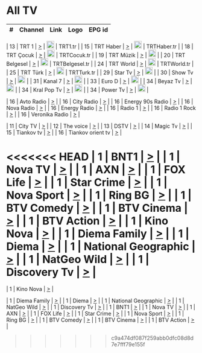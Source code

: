 <h1>All TV</h1>

| #   | Channel        | Link  | Logo | EPG id |
|:---:|:--------------:|:-----:|:----:|:------:|

| 13  | TRT 1            | [>](https://tv-trt1.medya.trt.com.tr/master.m3u8) | <img height="20" src="https://i.imgur.com/j786OLG.png"/> | TRT1.tr |
| 15  | TRT Haber        | [>](https://tv-trthaber.medya.trt.com.tr/master.m3u8) | <img height="20" src="https://i.imgur.com/OVfo8Ab.png"/> | TRTHaber.tr |
| 18  | TRT Çocuk        | [>](https://tv-trtcocuk.medya.trt.com.tr/master.m3u8) | <img height="20" src="https://i.imgur.com/QLFmD6d.png"/> | TRTCocuk.tr |
| 19  | TRT Müzik        | [>](https://tv-trtmuzik.medya.trt.com.tr/master.m3u8) | <img height="20" src="https://i.imgur.com/fIVFCEd.png"/> |
| 20  | TRT Belgesel     | [>](https://tv-trtbelgesel.medya.trt.com.tr/master.m3u8) | <img height="20" src="https://i.imgur.com/MGO87pe.png"/> | TRTBelgesel.tr |
| 24  | TRT World        | [>](https://tv-trtworld.medya.trt.com.tr/master.m3u8) | <img height="20" src="https://i.imgur.com/JEA2xpv.png"/> | TRTWorld.tr |
| 25  | TRT Türk         | [>](https://tv-trtturk.medya.trt.com.tr/master.m3u8) | <img height="20" src="https://i.imgur.com/OSTOQNw.png"/> | TRTTurk.tr |
| 29  | Star Tv   | [>](https://dogus-live.daioncdn.net/startv/startv_360p.m3u8) | <img height="20" src="https://i.imgur.com/IebUZx1.png"/> |
| 30  | Show Tv     | [>](https://ciner-live.daioncdn.net/showtv/showtv.m3u8) | <img height="20" src="https://i.imgur.com/IebUZx1.png"/> |
| 31  | Kanal 7     | [>](https://kanal7-live.daioncdn.net/kanal7/kanal7.m3u8) | <img height="20" src="https://i.imgur.com/IebUZx1.png"/> |
| 33  | Euro D    | [>](https://www.youtube.com/user/KanalD/live) | <img height="20" src="https://i.imgur.com/IebUZx1.png"/> |
| 34  | Beyaz Tv     | [>](https://beyaztv-live.daioncdn.net/beyaztv/beyaztv.m3u8) | <img height="20" src="https://i.imgur.com/IebUZx1.png"/> |
| 34  | Kral Pop Tv     | [>](https://www.youtube.com/watch?v=GuFTuKoXepw) | <img height="20" src="https://i.imgur.com/IebUZx1.png"/> |
| 34  | Power Tv     | [>](https://livetv.powerapp.com.tr/powerTV/powerhd.smil/chunklist.m3u8) | <img height="20" src="https://i.imgur.com/IebUZx1.png"/> |

| 16  | Avto Radio | [>](http://stream.metacast.eu/avtoradio.mp3.m3u) |
| 16  | City Radio | [>](http://stream.metacast.eu/city.aac.m3u) |
| 16  | Energy 90s Radio | [>](http://stream.metacast.eu/energy-90s.m3u) |
| 16  | Nova Radio | [>](http://stream.metacast.eu/nova.aac.m3u) |
| 16  | Energy Radio | [>](http://stream.metacast.eu/nrj.aac.m3u) |
| 16  | Radio 1 | [>](http://stream.metacast.eu/radio1.aac.m3u) |
| 16  | Radio 1 Rock | [>](http://stream.metacast.eu/radio1rock.aac.m3u) |
| 16  | Veronika Radio | [>](http://stream.metacast.eu/veronika.aac.m3u) |

| 11  | City TV | [>](https://tv.city.bg/play/tshls/citytv/index.m3u8) |
| 12  | The voice | [>](https://bss1.neterra.tv/thevoice/thevoice.m3u8) |
| 13  | DSTV | [>](http://46.249.95.140:8081/hls/data.m3u8) |
| 14  | Magic Tv | [>](https://bss1.neterra.tv/magictv/magictv.m3u8) |
| 15  | Tiankov tv | [>](https://streamer103.neterra.tv/tiankov-folk/live.m3u8) |
| 16  | Tiankov orient tv | [>](https://streamer103.neterra.tv/tiankov-orient/live.m3u8) |

<<<<<<< HEAD
| 1 | BNT1 | [>](https://ymkaya.xyz:32802/tv/bnt1/playlist.m3u8?wmsAuthSign=c2VydmVyX3RpbWU9My8xMC8yMDI1IDE6NDI6MjMgUE0maGFzaF92YWx1ZT1IbGxTUjRmd053bEF3VHlhY1RDUmRBPT0mdmFsaWRtaW51dGVzPTYw) |
| 1 | Nova TV | [>](https://ymkaya.xyz:32802/tv/novatv/playlist.m3u8?wmsAuthSign=c2VydmVyX3RpbWU9My8xMC8yMDI1IDE6NDI6MzMgUE0maGFzaF92YWx1ZT1KM1h2c3czL0ozRnFENDN4OGtJaGlnPT0mdmFsaWRtaW51dGVzPTYw) |
| 1 | AXN | [>](https://ymkaya.xyz:32802/tv/axn/playlist.m3u8?wmsAuthSign=c2VydmVyX3RpbWU9My8xMC8yMDI1IDE6NDI6NDQgUE0maGFzaF92YWx1ZT0yUU5KUW85eVByTFluN3FXc1NJeENRPT0mdmFsaWRtaW51dGVzPTYw) |
| 1 | FOX Life | [>](https://ymkaya.xyz:32802/tv/foxlife/playlist.m3u8?wmsAuthSign=c2VydmVyX3RpbWU9My8xMC8yMDI1IDE6NDI6NTQgUE0maGFzaF92YWx1ZT1jWmlhNlBCYklNTHREMUNjWC9iTSt3PT0mdmFsaWRtaW51dGVzPTYw) |
| 1 | Star Crime | [>](https://ymkaya.xyz:32802/tv/foxcrime/playlist.m3u8?wmsAuthSign=c2VydmVyX3RpbWU9My8xMC8yMDI1IDE6NDM6MDQgUE0maGFzaF92YWx1ZT05MXp5TDBqdGlYM3hPTTMvRVFCdElRPT0mdmFsaWRtaW51dGVzPTYw) |
| 1 | Nova Sport | [>](https://ymkaya.xyz:32802/tv/novasport/playlist.m3u8?wmsAuthSign=c2VydmVyX3RpbWU9My8xMC8yMDI1IDE6NDM6MTQgUE0maGFzaF92YWx1ZT1WVUlSMXJLcStjRHNKbmpmZE1ZcHFnPT0mdmFsaWRtaW51dGVzPTYw) |
| 1 | Ring BG | [>](https://ymkaya.xyz:32802/tv/ringbg/playlist.m3u8?wmsAuthSign=c2VydmVyX3RpbWU9My8xMC8yMDI1IDE6NDM6MjUgUE0maGFzaF92YWx1ZT1YL3h0VGdYbFhVSnNNTHc2NXFrb0l3PT0mdmFsaWRtaW51dGVzPTYw) |
| 1 | BTV Comedy | [>](https://ymkaya.xyz:32802/tv/btvcomedy/playlist.m3u8?wmsAuthSign=c2VydmVyX3RpbWU9My8xMC8yMDI1IDE6NDM6MzQgUE0maGFzaF92YWx1ZT00aDd2ZzdkUThMVXdoZXVpZ09yWHp3PT0mdmFsaWRtaW51dGVzPTYw) |
| 1 | BTV Cinema | [>](https://ymkaya.xyz:32802/tv/btvcinema/playlist.m3u8?wmsAuthSign=c2VydmVyX3RpbWU9My8xMC8yMDI1IDE6NDM6NDQgUE0maGFzaF92YWx1ZT1CM1dmRzRUdDd1cXB6dHZHQmRXT0pBPT0mdmFsaWRtaW51dGVzPTYw) |
| 1 | BTV Action | [>](https://ymkaya.xyz:32802/tv/btvaction/playlist.m3u8?wmsAuthSign=c2VydmVyX3RpbWU9My8xMC8yMDI1IDE6NDM6NTQgUE0maGFzaF92YWx1ZT0rdVo3TlQvbGk4NzdPTTB0bHkwd3pBPT0mdmFsaWRtaW51dGVzPTYw) |
| 1 | Kino Nova | [>](https://ymkaya.xyz:32802/tv/kinonova/playlist.m3u8?wmsAuthSign=c2VydmVyX3RpbWU9My8xMC8yMDI1IDE6NDQ6MDUgUE0maGFzaF92YWx1ZT1nQnhPNnhVcTdXaVluZkNjR0JxN1BBPT0mdmFsaWRtaW51dGVzPTYw) |
| 1 | Diema Family | [>](https://ymkaya.xyz:32802/tv/diemafamily/playlist.m3u8?wmsAuthSign=c2VydmVyX3RpbWU9My8xMC8yMDI1IDE6NDQ6MTUgUE0maGFzaF92YWx1ZT1RTG9DanFlZHlUdFdMeDlVb0VwLzN3PT0mdmFsaWRtaW51dGVzPTYw) |
| 1 | Diema | [>](https://ymkaya.xyz:32802/tv/diema/playlist.m3u8?wmsAuthSign=c2VydmVyX3RpbWU9My8xMC8yMDI1IDE6NDU6MDkgUE0maGFzaF92YWx1ZT1sK1djczBPZUNvTWt2VGhZOEMwK1ZRPT0mdmFsaWRtaW51dGVzPTYw) |
| 1 | National Geographic | [>](https://ymkaya.xyz:32802/tv/natgeo/playlist.m3u8?wmsAuthSign=c2VydmVyX3RpbWU9My8xMC8yMDI1IDE6NDU6MTkgUE0maGFzaF92YWx1ZT1STjlTUFdJK2NqNEF6SGV0d0tsMTV3PT0mdmFsaWRtaW51dGVzPTYw) |
| 1 | NatGeo Wild | [>](https://ymkaya.xyz:32802/tv/natgeowild/playlist.m3u8?wmsAuthSign=c2VydmVyX3RpbWU9My8xMC8yMDI1IDE6NDU6MjkgUE0maGFzaF92YWx1ZT1aNzVLUnMvMVVUZlI5dkVBVUk2QXN3PT0mdmFsaWRtaW51dGVzPTYw) |
| 1 | Discovery Tv | [>](https://ymkaya.xyz:32802/tv/discovery/playlist.m3u8?wmsAuthSign=c2VydmVyX3RpbWU9My8xMC8yMDI1IDE6NDU6MzggUE0maGFzaF92YWx1ZT0yMTlDaEg5L0xIRUYyUEo1YmNTZXNRPT0mdmFsaWRtaW51dGVzPTYw) |
=======


| 1 | Kino Nova | [>](https://ymkaya.xyz:11336/tv/kinonova/playlist.m3u8?wmsAuthSign=c2VydmVyX3RpbWU9MS8yLzIwMjUgNDo0MDoyMCBBTSZoYXNoX3ZhbHVlPWlFS1FrWEtMMVRFM3l5YklUWUJQUHc9PSZ2YWxpZG1pbnV0ZXM9NjA=) |

| 1 | Diema Family | [>](https://ymkaya.xyz:11336/tv/diemafamily/playlist.m3u8?wmsAuthSign=c2VydmVyX3RpbWU9MS8yLzIwMjUgNDo0MDozMCBBTSZoYXNoX3ZhbHVlPUVUaTVKTldvZTF5WVVCM0YwL21kaXc9PSZ2YWxpZG1pbnV0ZXM9NjA=) |
| 1 | Diema | [>](https://ymkaya.xyz:11336/tv/diema/playlist.m3u8?wmsAuthSign=c2VydmVyX3RpbWU9MS8yLzIwMjUgNDo0MDo0MCBBTSZoYXNoX3ZhbHVlPVlYMWVJT2NuUjNpUTBsaytEUFFOS2c9PSZ2YWxpZG1pbnV0ZXM9NjA=) |
| 1 | National Geographic | [>](https://ymkaya.xyz:11336/tv/natgeo/playlist.m3u8?wmsAuthSign=c2VydmVyX3RpbWU9MS8yLzIwMjUgNDo0MTo0MSBBTSZoYXNoX3ZhbHVlPTJQTlVmcG5nYWx0M013eUhGRGxnd0E9PSZ2YWxpZG1pbnV0ZXM9NjA=) |
| 1 | NatGeo Wild | [>](https://ymkaya.xyz:11336/tv/natgeowild/playlist.m3u8?wmsAuthSign=c2VydmVyX3RpbWU9MS8yLzIwMjUgNDo0MTo1MSBBTSZoYXNoX3ZhbHVlPVl1OXZaTTliN0hGWEN3eDBYd1duNkE9PSZ2YWxpZG1pbnV0ZXM9NjA=) |
| 1 | Discovery Tv | [>](https://ymkaya.xyz:11336/tv/discovery/playlist.m3u8?wmsAuthSign=c2VydmVyX3RpbWU9MS8yLzIwMjUgNDo0MjowMSBBTSZoYXNoX3ZhbHVlPWtBQmdLNlY2RmQwWElzMVYzSDJyVkE9PSZ2YWxpZG1pbnV0ZXM9NjA=) |
| 1 | BNT1 | [>](https://ymkaya.xyz:11336/tv/bnt1/playlist.m3u8?wmsAuthSign=c2VydmVyX3RpbWU9MS8yLzIwMjUgNDozODozOCBBTSZoYXNoX3ZhbHVlPVVrMVlRQXpJWlhYeUh6ZFVpSC9NMUE9PSZ2YWxpZG1pbnV0ZXM9NjA=) |
| 1 | Nova TV | [>](https://ymkaya.xyz:11336/tv/novatv/playlist.m3u8?wmsAuthSign=c2VydmVyX3RpbWU9MS8yLzIwMjUgNDozODo0OCBBTSZoYXNoX3ZhbHVlPUVxQjh1a0ZzYkVGZU8zZDFGTzdreVE9PSZ2YWxpZG1pbnV0ZXM9NjA=) |
| 1 | AXN | [>](https://ymkaya.xyz:11336/tv/axn/playlist.m3u8?wmsAuthSign=c2VydmVyX3RpbWU9MS8yLzIwMjUgNDozODo1OCBBTSZoYXNoX3ZhbHVlPUpkWStGY1hkNXhaOVpPZ0thQ0FZL3c9PSZ2YWxpZG1pbnV0ZXM9NjA=) |
| 1 | FOX Life | [>](https://ymkaya.xyz:11336/tv/foxlife/playlist.m3u8?wmsAuthSign=c2VydmVyX3RpbWU9MS8yLzIwMjUgNDozOToxMCBBTSZoYXNoX3ZhbHVlPWt1ZDc1T3AzYlZDTjJnSy9TU0xJZlE9PSZ2YWxpZG1pbnV0ZXM9NjA=) |
| 1 | Star Crime | [>](https://ymkaya.xyz:11336/tv/foxcrime/playlist.m3u8?wmsAuthSign=c2VydmVyX3RpbWU9MS8yLzIwMjUgNDozOToyMCBBTSZoYXNoX3ZhbHVlPXIwVU45Nm9FR1l2enNkTG9TanBxbmc9PSZ2YWxpZG1pbnV0ZXM9NjA=) |
| 1 | Nova Sport | [>](https://ymkaya.xyz:11336/tv/novasport/playlist.m3u8?wmsAuthSign=c2VydmVyX3RpbWU9MS8yLzIwMjUgNDozOTozMCBBTSZoYXNoX3ZhbHVlPXlSZ0UxazVaM0xhSmc0NmR4T0c1T2c9PSZ2YWxpZG1pbnV0ZXM9NjA=) |
| 1 | Ring BG | [>](https://ymkaya.xyz:11336/tv/ringbg/playlist.m3u8?wmsAuthSign=c2VydmVyX3RpbWU9MS8yLzIwMjUgNDozOTo0MCBBTSZoYXNoX3ZhbHVlPTR4aUlFNHVUYWN4enY1WkVuOFZma2c9PSZ2YWxpZG1pbnV0ZXM9NjA=) |
| 1 | BTV Comedy | [>](https://ymkaya.xyz:11336/tv/btvcomedy/playlist.m3u8?wmsAuthSign=c2VydmVyX3RpbWU9MS8yLzIwMjUgNDozOTo1MCBBTSZoYXNoX3ZhbHVlPUtrMTJ2RHNTTUU1RFp1ZkVOdXFSK3c9PSZ2YWxpZG1pbnV0ZXM9NjA=) |
| 1 | BTV Cinema | [>](https://ymkaya.xyz:11336/tv/btvcinema/playlist.m3u8?wmsAuthSign=c2VydmVyX3RpbWU9MS8yLzIwMjUgNDozOTo1OSBBTSZoYXNoX3ZhbHVlPTZWcU9FZW56cG1NM1lrYy8xNE5NeHc9PSZ2YWxpZG1pbnV0ZXM9NjA=) |
| 1 | BTV Action | [>](https://ymkaya.xyz:11336/tv/btvaction/playlist.m3u8?wmsAuthSign=c2VydmVyX3RpbWU9MS8yLzIwMjUgNDo0MDoxMCBBTSZoYXNoX3ZhbHVlPUlDd0ErRkZVWThyMVZwR3c2REdGZ3c9PSZ2YWxpZG1pbnV0ZXM9NjA=) |
>>>>>>> c9a474df087f259abb0dfc08d8d7e7fff79e155f
